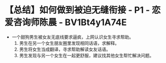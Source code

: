 # 【总结】如何做到被迫无缝衔接 - P1 - 恋爱咨询师陈晨 - BV1Bt4y1A74E

-   一个甜狗男生被女友无底线要求逼疯，上网认识女生寻求帮助。
    1.  男生在另一个女生朋友圈里发现相同话语，求解释。
    2.  男生将女生当成翻译，寻求帮助解读女友话语。
    3.  男生发现与另一个女生在一起更舒服，建议找其他女生帮忙解决问题。
